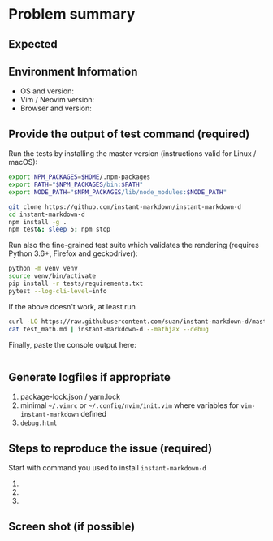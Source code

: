 # Problem summary

## Expected


## Environment Information

 * OS and version:
 * Vim / Neovim version:
 * Browser and version:

## Provide the output of test command (required)

Run the tests by installing the master version (instructions valid for
Linux / macOS):

```sh
export NPM_PACKAGES=$HOME/.npm-packages
export PATH="$NPM_PACKAGES/bin:$PATH"
export NODE_PATH="$NPM_PACKAGES/lib/node_modules:$NODE_PATH"

git clone https://github.com/instant-markdown/instant-markdown-d
cd instant-markdown-d
npm install -g .
npm test&; sleep 5; npm stop
```

Run also the fine-grained test suite which validates the rendering (requires
Python 3.6+, Firefox and geckodriver):

```sh
python -m venv venv
source venv/bin/activate
pip install -r tests/requirements.txt
pytest --log-cli-level=info
```

If the above doesn't work, at least run

```sh
curl -LO https://raw.githubusercontent.com/suan/instant-markdown-d/master/tests/test_math.md
cat test_math.md | instant-markdown-d --mathjax --debug
```

Finally, paste the console output here:

```sh

```

## Generate logfiles if appropriate

 1. package-lock.json / yarn.lock
 2. minimal `~/.vimrc` or `~/.config/nvim/init.vim` where variables for `vim-instant-markdown` defined
 3. `debug.html`

## Steps to reproduce the issue (required)

Start with command you used to install `instant-markdown-d`

 1.
 2.
 3.


## Screen shot (if possible)


